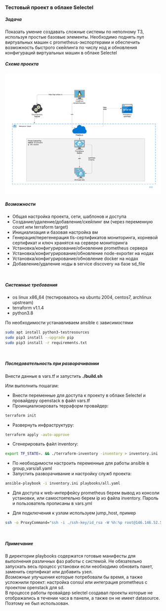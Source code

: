### Тестовый проект в облаке Selectel

##### Задача
Показать умение создавать сложные системы по неполному ТЗ, используя простые
базовые элементы.
Необходимо поднять пул виртуальных машин с prometheus-экспортерами и обеспечить
возможность быстрого скейлинга по числу нод и обновления конфигураций
виртуальных машин в облаке Selectel


##### Схема проекта

![image sheme](/doc/scheme.png)


##### Возможности
- Общая настройка проекта, сети, шаблонов и доступа
- Создание/удаление/добавление/скейлинг вм (через переменную count или terraform target)
- Инициализация и базовая настройка вм
- Генерация/перегенерация tls-сертификатов мониторинга, корневой сертификат и ключ хранятся на сервере мониторинга
- Установка/конфигурирование/обновление prometheus сервера
- Установка/конфигурирование/обновление node-exporter на нодах
- Установка/конфигурирование/обновление docker на нодах
- Добавление/удаление ноды в service discovery на базe sd_file

&nbsp;

##### Cистемные требования
- os linux x86_64 (тестировалось на ubuntu 2004, centos7, archlinux upstream)
- terraform v1.1.4 
- python3.8

По необходимости устанавливаем ansible c зависимостями
```bash
sudo apt install python3-testresources
sudo pip3 install --upgrade pip
sudo pip3 install -r requirements.txt
```
&nbsp;


##### Последовательность при разворачивании
Внести данные в vars.tf и запустить **./build.sh**  

Или выполнить пошагам:  

- Внести переменные для доступа к проекту в облаке Selectel и провайдеру openstack в файл vars.tf
- Проинциализировать терраформ провайдер:
```bash
terraform init
```
- Развернуть инфраструктуру:
```bash
terraform apply -auto-approve
```
- Сгенерировать файл inventory:
```bash
export TF_STATE=. && ./terraform-inventory -inventory > inventory.ini
```
- По необходимости настроить переменные для работы ansible в group_vars/all.yaml
- Запустить разворачивание и настройку служб проекта:
```bash
ansible-playbook -i inventory.ini playbooks/all.yaml

```
- Для доступа к web-интерфейсу prometheus берем вывод из консоли установки, или самостоятельно берем ip из файла inventory. Пароль и пользователь прописаны в vars.yml

- Для подключения к узлам используем jump_host, пример
```bash
ssh -o ProxyCommand="ssh -i ./ssh-key/id_rsa -W %h:%p root@146.146.52.52" -i ./ssh-key/id_rsa root@10.10.0.20
```
&nbsp;

##### Примечание 
В директории playbooks содержатся готовые манифесты для выполнения различных фаз работы с системой. Не обязательно запускать весь процесс установки если необходимо обновить пакет, заменить сертификат или добавить узел.  
*Возможные улучшения* которые потребовали бы время, а также усложнили проект: настройка consul или интеграция prometheus c проектом openstack для sd.  
В процессе работы провайдер selectel создавал проекты которые не отображались в течении часа в панели, а также он не имеет datasource. Поэтому не был использован.  
